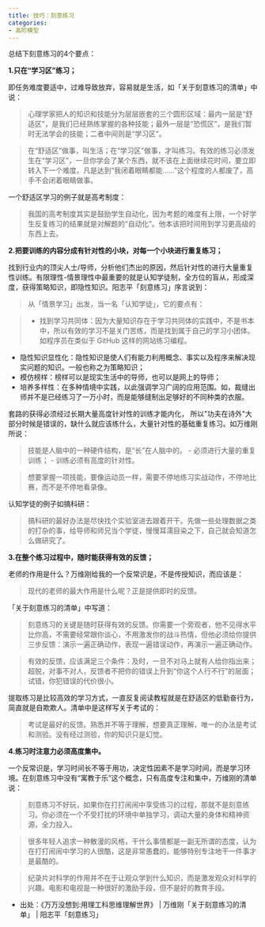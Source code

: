 ```yaml
---
title: 技巧：刻意练习
categories: 
- 高阶模型
---
```


总结下刻意练习的4个要点：
	
**1.只在“学习区”练习；**

即任务难度要适中，过难导致放弃，容易就是生活，如「关于刻意练习的清单」中说：
> 心理学家把人的知识和技能分为层层嵌套的三个圆形区域：最内一层是“舒适区”，是我们已经熟练掌握的各种技能；最外一层是“恐慌区”，是我们暂时无法学会的技能；二者中间则是“学习区”。

> 在“舒适区”做事，叫生活；在“学习区”做事，才叫练习。有效的练习必须发生在“学习区”，一旦你学会了某个东西，就不该在上面继续花时间，要立即转入下一个难度。凡是达到“我闭着眼睛都能……”这个程度的人都废了，高手不会闭着眼睛做事。

一个舒适区学习的例子就是高考制度：
> 我国的高考制度其实是鼓励学生自动化，因为考题的难度有上限，一个好学生反复练习的结果就是对解题的“自动化”。他本该把时间用到学习更高级的东西上去。

**2.把要训练的内容分成有针对性的小块，对每一个小块进行重复练习；**

找到行业内的顶尖人士/导师，分析他们杰出的原因，然后针对性的进行大量重复性训练。有限理性-情景理性中最重要的就是认知学徒制，全方位的盲从，形成深度，获得策略知识，即隐性知识。阳志平「刻意练习」序言说到：
> 从「情景学习」出发，当一名「认知学徒」，它的要点有：

> * 找到学习共同体：因为大量知识存在于学习共同体的实践中，不是书本中，所以有效的学习不是关门苦练，而是找到属于自己的学习小团体。如程序员在类似于 GitHub 这样的网站练习编程。
* 隐性知识显性化：隐性知识是使人们有能力利用概念、事实以及程序来解决现实问题的知识。一般也称之为策略知识；
* 模仿榜样：榜样可以是现实生活中的导师，也可以是网上的导师；
* 培养多样性：在多种情境中实践，以此强调学习广阔的应用范围。如，裁缝出师并不是已经练习了一万小时，而是能够缝制出足够好的不同种类的衣服。

套路的获得必须经过长期大量高度针对性的训练才能内化，
所以"功夫在诗外"大部分时候是错误的，缺什么就应该练什么，大量针对性的基础重复练习。如万维刚所说：

> 技能是人脑中的一种硬件结构，是“长”在人脑中的。
	- 必须进行大量的重复训练；
	- 训练必须有高度的针对性。

> 想要掌握一项技能，要像运动员一样，需要不停地练习实战动作，不停地比赛，而不是不停地看录像。

认知学徒的例子如搞科研：		
> 搞科研的最好办法是尽快找个实验室进去跟着开干。先做一些处理数据之类的打杂的事，给导师和师兄当个学徒，慢慢耳濡目染之下，自己就会知道怎么做研究了。

**3.在整个练习过程中，随时能获得有效的反馈；**

老师的作用是什么？万维刚给我的一个反常识是，不是传授知识，而应该是：
> 现代的老师的最大作用是什么呢？正是提供即时的反馈。
	
「关于刻意练习的清单」中写道：
> 刻意练习的关键是随时获得有效的反馈。你需要一个旁观者，他不见得水平比你高，不需要经常跟你谈心，不用激发你的战斗热情，但他必须给你提供三步反馈：演示一遍正确动作，表现一遍错误动作，再演示一遍正确动作。

> 有效的反馈，应该满足三个条件：及时，一旦不对马上就有人给你指出来；超脱，对事不对人，反馈者不把你的错误上升到“你这个人行不行”的层面；试错，你犯错误的代价很小。

提取练习是比较高效的学习方式，一直反复阅读教程就是在舒适区的低勤奋行为，简直就是自欺欺人。清单中是这样写关于考试的：
> 考试是最好的反馈。熟悉并不等于理解，想要真正理解，唯一的办法是考试和测验。没有经过测验，你的知识只是幻觉。

**4.练习时注意力必须高度集中。**
	
一个反常识是，学习时间长不等于用功，决定性因素不是学习时间，而是学习环境。在刻意练习中没有“寓教于乐”这个概念，只有高度专注和集中，万维刚的清单说：

> 刻意练习不好玩，如果你在打打闹闹中享受练习的过程，那就不是刻意练习。你必须在一个不受打扰的环境中单独学习，调动大量的身体和精神资源，全力投入。

> 很多年轻人追求一种散漫的风格，干什么事情都是一副无所谓的态度，认为在打打闹闹中学习的人很酷，这是非常愚蠢的。能够特别专注地干一件事才是最酷的。

> 纪录片对科学的作用并不在于让观众学到什么知识，而是激发观众对科学的兴趣。电影和电视是一种很好的激励手段，但不是好的教育手段。

- 出处：《万万没想到:用理工科思维理解世界》 | 万维刚「关于刻意练习的清单」 | 阳志平「刻意练习」

